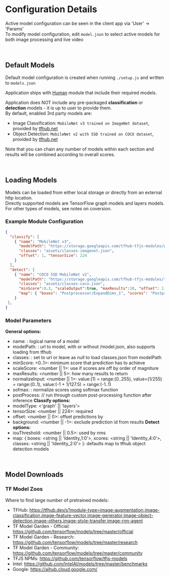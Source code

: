 # Configuration Details

Active model configuration can be seen in the client app via 'User' -> 'Params'  
To modify model configuration, edit `model.json` to select active models for both image processing and live video  

<br>

## Default Models

Default model configuration is created when running `./setup.js` and written to `models.json`

Application ships with [Human](https://github.com/vladmandic/human) module that include their required models.  

Application does NOT include any pre-packaged **classification** or **detection** models - it is up to user to provide them.  
By default, enabled 3rd party models are:

- Image Classification: `MobileNet v3 trained on ImageNet dataset`, provided by [tfhub.net](https://tfhub.dev/google/imagenet/mobilenet_v3_large_100_224/classification/5)
- Object Detection: `MobileNet v2 with SSD trained on COCO dataset`, provided by [tfhub.net](https://tfhub.dev/tensorflow/tfjs-model/ssd_mobilenet_v2/1/default/1)

Note that you can chain any number of models within each section and results will be combined according to overall scores.

<br>

## Loading Models

Models can be loaded from either local storage or directly from an external http location.  
Directly supported models are TensorFlow graph models and layers models.  
For other types of models, see notes on coversion.

### Example Module Configuration

```json
{
  "classify": [
    { "name": "MobileNet v3",
      "modelPath": "https://storage.googleapis.com/tfhub-tfjs-modules/google/tfjs-model/imagenet/mobilenet_v3_large_100_224/classification/5/default/1/model.json",
      "classes": "assets/classes-imagenet.json",
      "offset": 1, "tensorSize": 224
    }
  ],
  "detect": [
    { "name": "COCO SSD MobileNet v2",
      "modelPath": "https://storage.googleapis.com/tfhub-tfjs-modules/tensorflow/tfjs-model/ssd_mobilenet_v1/1/default/1/model.json",
      "classes": "assets/classes-coco.json",
      "minScore":0.3, "scaleOutput":true, "maxResults":20, "offset": 1,
      "map": { "boxes": "Postprocessor/ExpandDims_1", "scores": "Postprocessor/Slice", "classes": null }
    }
 ],
}
```

### Model Parameters

**General options:**

- name: <string>: logical name of a model
- modelPath: <url>: url to model, with or without /model.json, also supports loading from tfhub
- classes: <url>: set to url or leave as null to load classes.json from modelPath
- minScore: <0..1>: minimum score that prediction has to achieve
- scaleScore: <number || 1>: use if scores are off by order of magniture
- maxResults: <number || 5>: how many results to return
- normalizeInput: <number || 1>: value:(1) = range:(0..255), value=(1/255) = range:(0..1), value:(-1 + 1/127.5) = range:(-1..1)
- sofmax: <boolean>: normalize scores using softmax function
- postProcess: <string> // run through custom post-processing function after inference
**Classify options:**
- modelType: <'graph' || 'layers'>
- tensorSize: <number || 224>: required
- offset: <number || 0>: offset predictions by
- background: <number || -1>: exclude prediction id from results
**Detect options:**
- iouThreshold: <number || 0.5>: used by nms
- map: { boxes: <string || 'Identity_1:0'>, scores: <string || 'Identity_4:0'>, classes: <string || 'Identity_2:0'> }: defaults map to tfhub object detection models

<br>

## Model Downloads

### TF Model Zoos

Where to find large number of pretrained models:

- TFHub: <https://tfhub.dev/s?module-type=image-augmentation,image-classification,image-feature-vector,image-generator,image-object-detection,image-others,image-style-transfer,image-rnn-agent>
- TF Model Garden - Official: <https://github.com/tensorflow/models/tree/master/official>
- TF Model Garden - Research: <https://github.com/tensorflow/models/tree/master/research>
- TF Model Garden - Community: <https://github.com/tensorflow/models/tree/master/community>
- TFJS NPMs: <https://github.com/tensorflow/tfjs-models>
- Intel: <https://github.com/IntelAI/models/tree/master/benchmarks>
- Google: <https://aihub.cloud.google.com/>
